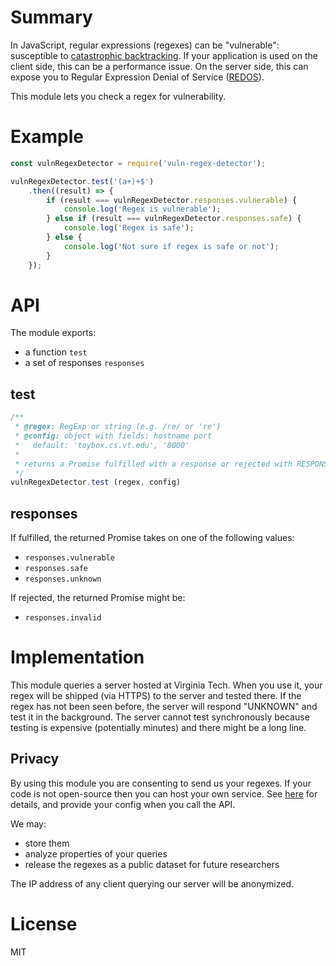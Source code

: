 # Summary

In JavaScript, regular expressions (regexes) can be "vulnerable": susceptible to [catastrophic backtracking](https://www.regular-expressions.info/catastrophic.html).
If your application is used on the client side, this can be a performance issue.
On the server side, this can expose you to Regular Expression Denial of Service ([REDOS](https://en.wikipedia.org/wiki/ReDoS)).

This module lets you check a regex for vulnerability.

# Example

```javascript
const vulnRegexDetector = require('vuln-regex-detector');

vulnRegexDetector.test('(a+)+$')
	.then((result) => {
		if (result === vulnRegexDetector.responses.vulnerable) {
			console.log('Regex is vulnerable');
		} else if (result === vulnRegexDetector.responses.safe) {
			console.log('Regex is safe');
		} else {
			console.log('Not sure if regex is safe or not');
		}
	});
```

# API

The module exports:
- a function `test`
- a set of responses `responses`

## test

```javascript
/**
 * @regex: RegExp or string (e.g. /re/ or 're')
 * @config: object with fields: hostname port
 *   default: 'toybox.cs.vt.edu', '8000'
 *
 * returns a Promise fulfilled with a response or rejected with RESPONSE_INVALID or an error.
 */
vulnRegexDetector.test (regex, config)
```

## responses

If fulfilled, the returned Promise takes on one of the following values:
- `responses.vulnerable`
- `responses.safe`
- `responses.unknown`

If rejected, the returned Promise might be:
- `responses.invalid`

# Implementation

This module queries a server hosted at Virginia Tech.
When you use it, your regex will be shipped (via HTTPS) to the server and tested there.
If the regex has not been seen before, the server will respond "UNKNOWN" and test it in the background.
The server cannot test synchronously because testing is expensive (potentially minutes) and there might be a long line.

## Privacy

By using this module you are consenting to send us your regexes.
If your code is not open-source then you can host your own service.
See [here](https://github.com/davisjam/vuln-regex-detector) for details, and provide your config when you call the API.

We may:
- store them
- analyze properties of your queries
- release the regexes as a public dataset for future researchers

The IP address of any client querying our server will be anonymized.

# License

MIT
